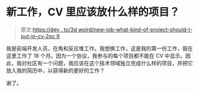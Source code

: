 # 新工作，CV 里应该放什么样的项目？

> 原文:[https://dev . to/3d wolrd/new-job-what-kind-of-project-should-I-put-in-cv-2pc 9](https://dev.to/3dwolrd/new-job-what-kind-of-projects-should-i-put-in-cv-2pc9)

我是前端开发人员，在角和反应堆工作。我想换工作，这是我的第一份工作，我在这里工作了 18 个月。因为一个协议，我参与的每个项目都不能在 CV 中显示。因此，我对社区有一个问题，我应该在这个技术领域独立完成什么样的项目，并把它放入我的简历中，以获得新的更好的工作？

谢了。
